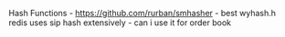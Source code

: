 Hash Functions - https://github.com/rurban/smhasher - best wyhash.h
redis uses sip hash extensively - can i use it for order book 
